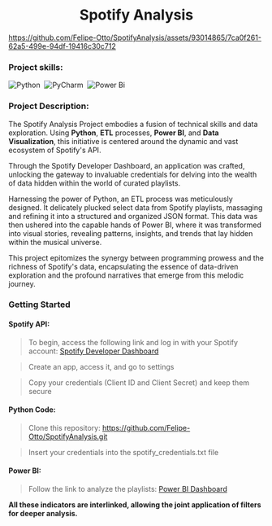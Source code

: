 <div align="center">
  <h1>Spotify Analysis</h1>
</div>

https://github.com/Felipe-Otto/SpotifyAnalysis/assets/93014865/7ca0f261-62a5-499e-94df-19416c30c712


 ### Project skills:

![Python](https://img.shields.io/badge/-python-0D1117?style=for-the-badge&logo=python&labelColor=0D1117&logoColor=84A172)&nbsp;
![PyCharm](https://img.shields.io/badge/pycharm-0D1117?style=for-the-badge&logo=pycharm&labelColor=0D1117&logoColor=84A172)&nbsp;
![Power Bi](https://img.shields.io/badge/power_bi-0D1117?style=for-the-badge&logo=powerbi&labelColor=0D1117&logoColor=84A172)&nbsp;

 ### Project Description:
The Spotify Analysis Project embodies a fusion of technical skills and data exploration. Using **Python**, **ETL** processes, **Power BI**, and **Data Visualization**, this initiative is centered around the dynamic and vast ecosystem of Spotify's API.

Through the Spotify Developer Dashboard, an application was crafted, unlocking the gateway to invaluable credentials for delving into the wealth of data hidden within the world of curated playlists.

Harnessing the power of Python, an ETL process was meticulously designed. It delicately plucked select data from Spotify playlists, massaging and refining it into a structured and organized JSON format. This data was then ushered into the capable hands of Power BI, where it was transformed into visual stories, revealing patterns, insights, and trends that lay hidden within the musical universe.

This project epitomizes the synergy between programming prowess and the richness of Spotify's data, encapsulating the essence of data-driven exploration and the profound narratives that emerge from this melodic journey.


### Getting Started
#### Spotify API:

>  To begin, access the following link and log in with your Spotify account:
    <a href="https://developer.spotify.com/dashboard" target="_blank">Spotify Developer Dashboard</a>

>    Create an app, access it, and go to settings

>    Copy your credentials (Client ID and Client Secret) and keep them secure

#### Python Code:

> Clone this repository: https://github.com/Felipe-Otto/SpotifyAnalysis.git

> Insert your credentials into the spotify_credentials.txt file

#### Power BI:

> Follow the link to analyze the playlists:
<a href="https://app.powerbi.com/view?r=eyJrIjoiNTQ2ZWYwODQtZjA3Ni00ZmEwLTgxYjktNGYxMjYwZTQzYTcyIiwidCI6IjExZGJiZmUyLTg5YjgtNDU0OS1iZTEwLWNlYzM2NGU1OTU1MSIsImMiOjR9)https://app.powerbi.com/view?r=eyJrIjoiNTQ2ZWYwODQtZjA3Ni00ZmEwLTgxYjktNGYxMjYwZTQzYTcyIiwidCI6IjExZGJiZmUyLTg5YjgtNDU0OS1iZTEwLWNlYzM2NGU1OTU1MSIsImMiOjR9" target="_blank">Power BI Dashboard</a>


**All these indicators are interlinked, allowing the joint application of filters for deeper analysis.**
